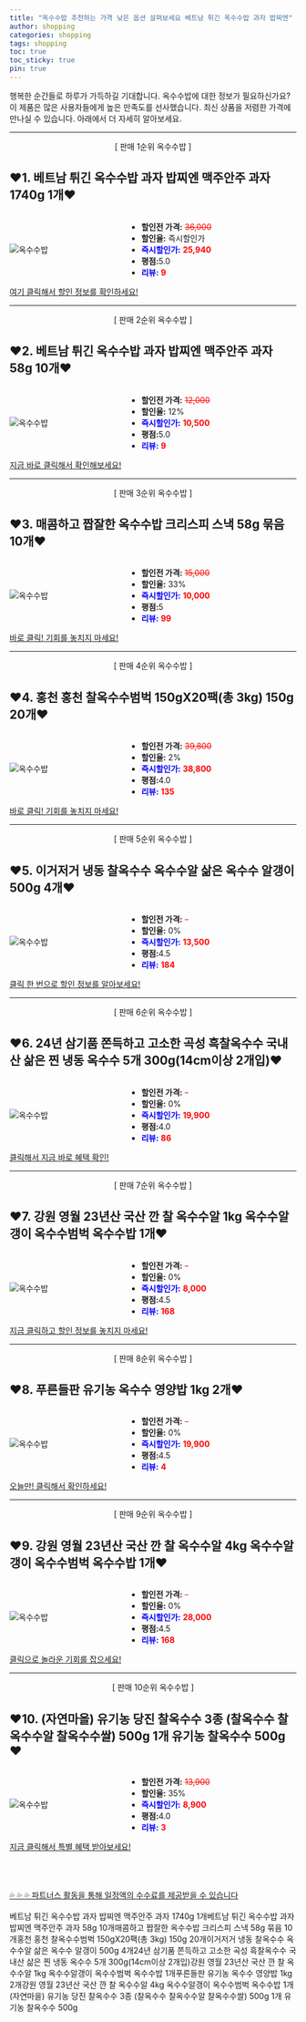 ```yaml
---
title: "옥수수밥 추천하는 가격 낮은 옵션 살펴보세요 베트남 튀긴 옥수수밥 과자 밥찌엔"
author: shopping
categories: shopping
tags: shopping
toc: true
toc_sticky: true
pin: true
---
```

행복한 순간들로 하루가 가득하길 기대합니다. 옥수수밥에 대한 정보가 필요하신가요?  이 제품은 많은 사용자들에게 높은 만족도를 선사했습니다. 최신 상품을 저렴한 가격에 만나실 수 있습니다. 아래에서 더 자세히 알아보세요.

---
<p class="toplist" style="margin: 0 auto; display: block; width: fit-content;">[ 판매 1순위 옥수수밥 ]</p>

<h2><strong>❤️1. 베트남 튀긴 옥수수밥 과자 밥찌엔 맥주안주 과자 1740g 1개❤️</strong></h2>

<div style="display: flex; align-items: center;">
    <div style="flex: 0.4;">
        <img src="https://thumbnail6.coupangcdn.com/thumbnails/remote/230x230ex/image/vendor_inventory/570b/800b29ced0a1e5e782156503c6dbc33064d7df5fcdffe049d9a32c301030.jpg" alt="옥수수밥" style="max-width: 100%;">
    </div>
    <div style="flex: 0.6; margin-left: 10px;">
        <ul>
            <li><strong>할인전 가격:</strong> <del style="color: red;">36,000</del></li>
            <li><strong>할인율:</strong> 즉시할인가</li>
            <li><span style='color:blue'><strong>즉시할인가:</strong></span> <span style='color:red'><strong>25,940</strong></span></li>
            <li><strong>평점:</strong>5.0</li>
            <li><span style='color:blue'><strong>리뷰:</strong></span> <span style='color:red'><strong>9</strong></span></li>
        </ul>
    </div>
</div>
<div class="center">
    <a href="https://selin100587001.github.io?lptag=AF9450613&subid=githubio&pageKey=8065209067&traceid=V0-153&itemId=22680986868&vendorItemId=89717169597" class="myButton">
        여기 클릭해서 할인 정보를 확인하세요!
    </a>
</div>


---
<p class="toplist" style="margin: 0 auto; display: block; width: fit-content;">[ 판매 2순위 옥수수밥 ]</p>

<h2><strong>❤️2. 베트남 튀긴 옥수수밥 과자 밥찌엔 맥주안주 과자 58g 10개❤️</strong></h2>

<div style="display: flex; align-items: center;">
    <div style="flex: 0.4;">
        <img src="https://thumbnail8.coupangcdn.com/thumbnails/remote/230x230ex/image/vendor_inventory/6b00/8bae1dae9295c6176014aa38fbe9e2a78c8a9e0f260b5295115f3dbc491e.jpg" alt="옥수수밥" style="max-width: 100%;">
    </div>
    <div style="flex: 0.6; margin-left: 10px;">
        <ul>
            <li><strong>할인전 가격:</strong> <del style="color: red;">12,000</del></li>
            <li><strong>할인율:</strong> 12%</li>
            <li><span style='color:blue'><strong>즉시할인가:</strong></span> <span style='color:red'><strong>10,500</strong></span></li>
            <li><strong>평점:</strong>5.0</li>
            <li><span style='color:blue'><strong>리뷰:</strong></span> <span style='color:red'><strong>9</strong></span></li>
        </ul>
    </div>
</div>
<div class="center">
    <a href="https://selin100587001.github.io?lptag=AF9450613&subid=githubio&pageKey=8065209067&traceid=V0-153&itemId=23628289411&vendorItemId=90653783625" class="myButton">
        지금 바로 클릭해서 확인해보세요!
    </a>
</div>


---
<p class="toplist" style="margin: 0 auto; display: block; width: fit-content;">[ 판매 3순위 옥수수밥 ]</p>

<h2><strong>❤️3. 매콤하고 짭잘한 옥수수밥 크리스피 스낵 58g 묶음 10개❤️</strong></h2>

<div style="display: flex; align-items: center;">
    <div style="flex: 0.4;">
        <img src="https://thumbnail10.coupangcdn.com/thumbnails/remote/230x230ex/image/vendor_inventory/cd62/bf1f223cf480fc5c2f8a1c36a78b4987df8ad3c56d02a3dd0ace7b2d0090.png" alt="옥수수밥" style="max-width: 100%;">
    </div>
    <div style="flex: 0.6; margin-left: 10px;">
        <ul>
            <li><strong>할인전 가격:</strong> <del style="color: red;">15,000</del></li>
            <li><strong>할인율:</strong> 33%</li>
            <li><span style='color:blue'><strong>즉시할인가:</strong></span> <span style='color:red'><strong>10,000</strong></span></li>
            <li><strong>평점:</strong>5</li>
            <li><span style='color:blue'><strong>리뷰:</strong></span> <span style='color:red'><strong>99</strong></span></li>
        </ul>
    </div>
</div>
<div class="center">
    <a href="https://selin100587001.github.io?lptag=AF9450613&subid=githubio&pageKey=8181154409&traceid=V0-153&itemId=22901840467&vendorItemId=89936344539" class="myButton">
        바로 클릭! 기회를 놓치지 마세요!
    </a>
</div>


---
<p class="toplist" style="margin: 0 auto; display: block; width: fit-content;">[ 판매 4순위 옥수수밥 ]</p>

<h2><strong>❤️4. 홍천 홍천 찰옥수수범벅 150gX20팩(총 3kg) 150g 20개❤️</strong></h2>

<div style="display: flex; align-items: center;">
    <div style="flex: 0.4;">
        <img src="https://thumbnail9.coupangcdn.com/thumbnails/remote/230x230ex/image/vendor_inventory/dbd2/571f675bdacf98fb9c826eeb2c1128d32409df98c14ebca68d3bcf53d448.jpg" alt="옥수수밥" style="max-width: 100%;">
    </div>
    <div style="flex: 0.6; margin-left: 10px;">
        <ul>
            <li><strong>할인전 가격:</strong> <del style="color: red;">39,800</del></li>
            <li><strong>할인율:</strong> 2%</li>
            <li><span style='color:blue'><strong>즉시할인가:</strong></span> <span style='color:red'><strong>38,800</strong></span></li>
            <li><strong>평점:</strong>4.0</li>
            <li><span style='color:blue'><strong>리뷰:</strong></span> <span style='color:red'><strong>135</strong></span></li>
        </ul>
    </div>
</div>
<div class="center">
    <a href="https://selin100587001.github.io?lptag=AF9450613&subid=githubio&pageKey=7078761938&traceid=V0-153&itemId=17602100240&vendorItemId=86040188065" class="myButton">
        바로 클릭! 기회를 놓치지 마세요!
    </a>
</div>


---
<p class="toplist" style="margin: 0 auto; display: block; width: fit-content;">[ 판매 5순위 옥수수밥 ]</p>

<h2><strong>❤️5. 이거저거 냉동 찰옥수수 옥수수알 삶은 옥수수 알갱이 500g 4개❤️</strong></h2>

<div style="display: flex; align-items: center;">
    <div style="flex: 0.4;">
        <img src="https://thumbnail7.coupangcdn.com/thumbnails/remote/230x230ex/image/vendor_inventory/6c46/52a9dff93c2492faa234a60419892bfb8e57cd36bca2249a9222604593d9.png" alt="옥수수밥" style="max-width: 100%;">
    </div>
    <div style="flex: 0.6; margin-left: 10px;">
        <ul>
            <li><strong>할인전 가격:</strong> <del style="color: red;">-</del></li>
            <li><strong>할인율:</strong> 0%</li>
            <li><span style='color:blue'><strong>즉시할인가:</strong></span> <span style='color:red'><strong>13,500</strong></span></li>
            <li><strong>평점:</strong>4.5</li>
            <li><span style='color:blue'><strong>리뷰:</strong></span> <span style='color:red'><strong>184</strong></span></li>
        </ul>
    </div>
</div>
<div class="center">
    <a href="https://selin100587001.github.io?lptag=AF9450613&subid=githubio&pageKey=7216719548&traceid=V0-153&itemId=18277638664&vendorItemId=81385304566" class="myButton">
        클릭 한 번으로 할인 정보를 알아보세요!
    </a>
</div>


---
<p class="toplist" style="margin: 0 auto; display: block; width: fit-content;">[ 판매 6순위 옥수수밥 ]</p>

<h2><strong>❤️6. 24년 삼기품 쫀득하고 고소한 곡성 흑찰옥수수 국내산 삶은 찐 냉동 옥수수 5개 300g(14cm이상 2개입)❤️</strong></h2>

<div style="display: flex; align-items: center;">
    <div style="flex: 0.4;">
        <img src="https://thumbnail10.coupangcdn.com/thumbnails/remote/230x230ex/image/vendor_inventory/31e3/733791a6473bb39816eaafaec2393b0417d723e007eafc9a0b075ed81a3b.jpg" alt="옥수수밥" style="max-width: 100%;">
    </div>
    <div style="flex: 0.6; margin-left: 10px;">
        <ul>
            <li><strong>할인전 가격:</strong> <del style="color: red;">-</del></li>
            <li><strong>할인율:</strong> 0%</li>
            <li><span style='color:blue'><strong>즉시할인가:</strong></span> <span style='color:red'><strong>19,900</strong></span></li>
            <li><strong>평점:</strong>4.0</li>
            <li><span style='color:blue'><strong>리뷰:</strong></span> <span style='color:red'><strong>86</strong></span></li>
        </ul>
    </div>
</div>
<div class="center">
    <a href="https://selin100587001.github.io?lptag=AF9450613&subid=githubio&pageKey=7849374438&traceid=V0-153&itemId=23653270693&vendorItemId=71342147973" class="myButton">
        클릭해서 지금 바로 혜택 확인!
    </a>
</div>


---
<p class="toplist" style="margin: 0 auto; display: block; width: fit-content;">[ 판매 7순위 옥수수밥 ]</p>

<h2><strong>❤️7. 강원 영월 23년산 국산 깐 찰 옥수수알 1kg 옥수수알갱이 옥수수범벅 옥수수밥 1개❤️</strong></h2>

<div style="display: flex; align-items: center;">
    <div style="flex: 0.4;">
        <img src="https://thumbnail6.coupangcdn.com/thumbnails/remote/230x230ex/image/vendor_inventory/cd09/78c8e22de1f795f96446e9f4fe1c3bfc7d3de81d19f7f92a8218b19dcda8.jpg" alt="옥수수밥" style="max-width: 100%;">
    </div>
    <div style="flex: 0.6; margin-left: 10px;">
        <ul>
            <li><strong>할인전 가격:</strong> <del style="color: red;">-</del></li>
            <li><strong>할인율:</strong> 0%</li>
            <li><span style='color:blue'><strong>즉시할인가:</strong></span> <span style='color:red'><strong>8,000</strong></span></li>
            <li><strong>평점:</strong>4.5</li>
            <li><span style='color:blue'><strong>리뷰:</strong></span> <span style='color:red'><strong>168</strong></span></li>
        </ul>
    </div>
</div>
<div class="center">
    <a href="https://selin100587001.github.io?lptag=AF9450613&subid=githubio&pageKey=7788025014&traceid=V0-153&itemId=23766062888&vendorItemId=3230995960" class="myButton">
        지금 클릭하고 할인 정보를 놓치지 마세요!
    </a>
</div>


---
<p class="toplist" style="margin: 0 auto; display: block; width: fit-content;">[ 판매 8순위 옥수수밥 ]</p>

<h2><strong>❤️8. 푸른들판 유기농 옥수수 영양밥 1kg 2개❤️</strong></h2>

<div style="display: flex; align-items: center;">
    <div style="flex: 0.4;">
        <img src="https://thumbnail9.coupangcdn.com/thumbnails/remote/230x230ex/image/retail/images/2020/09/11/13/3/f02d5266-42c7-489b-8fd1-b269b1cee0b1.jpg" alt="옥수수밥" style="max-width: 100%;">
    </div>
    <div style="flex: 0.6; margin-left: 10px;">
        <ul>
            <li><strong>할인전 가격:</strong> <del style="color: red;">-</del></li>
            <li><strong>할인율:</strong> 0%</li>
            <li><span style='color:blue'><strong>즉시할인가:</strong></span> <span style='color:red'><strong>19,900</strong></span></li>
            <li><strong>평점:</strong>4.5</li>
            <li><span style='color:blue'><strong>리뷰:</strong></span> <span style='color:red'><strong>4</strong></span></li>
        </ul>
    </div>
</div>
<div class="center">
    <a href="https://selin100587001.github.io?lptag=AF9450613&subid=githubio&pageKey=2092489914&traceid=V0-153&itemId=3554489102&vendorItemId=71540392875" class="myButton">
        오늘만! 클릭해서 확인하세요!
    </a>
</div>


---
<p class="toplist" style="margin: 0 auto; display: block; width: fit-content;">[ 판매 9순위 옥수수밥 ]</p>

<h2><strong>❤️9. 강원 영월 23년산 국산 깐 찰 옥수수알 4kg 옥수수알갱이 옥수수범벅 옥수수밥 1개❤️</strong></h2>

<div style="display: flex; align-items: center;">
    <div style="flex: 0.4;">
        <img src="https://thumbnail6.coupangcdn.com/thumbnails/remote/230x230ex/image/vendor_inventory/cd09/78c8e22de1f795f96446e9f4fe1c3bfc7d3de81d19f7f92a8218b19dcda8.jpg" alt="옥수수밥" style="max-width: 100%;">
    </div>
    <div style="flex: 0.6; margin-left: 10px;">
        <ul>
            <li><strong>할인전 가격:</strong> <del style="color: red;">-</del></li>
            <li><strong>할인율:</strong> 0%</li>
            <li><span style='color:blue'><strong>즉시할인가:</strong></span> <span style='color:red'><strong>28,000</strong></span></li>
            <li><strong>평점:</strong>4.5</li>
            <li><span style='color:blue'><strong>리뷰:</strong></span> <span style='color:red'><strong>168</strong></span></li>
        </ul>
    </div>
</div>
<div class="center">
    <a href="https://selin100587001.github.io?lptag=AF9450613&subid=githubio&pageKey=7788025014&traceid=V0-153&itemId=21063453456&vendorItemId=4777408674" class="myButton">
        클릭으로 놀라운 기회를 잡으세요!
    </a>
</div>


---
<p class="toplist" style="margin: 0 auto; display: block; width: fit-content;">[ 판매 10순위 옥수수밥 ]</p>

<h2><strong>❤️10. (자연마을) 유기농 당진 찰옥수수 3종 (찰옥수수 찰옥수수알 찰옥수수쌀) 500g 1개 유기농 찰옥수수 500g❤️</strong></h2>

<div style="display: flex; align-items: center;">
    <div style="flex: 0.4;">
        <img src="https://thumbnail6.coupangcdn.com/thumbnails/remote/230x230ex/image/vendor_inventory/c6a2/fc91fdf8ea9ba6109aed83a1a7932e1c8185b09cb725ecb0cf414b112d16.png" alt="옥수수밥" style="max-width: 100%;">
    </div>
    <div style="flex: 0.6; margin-left: 10px;">
        <ul>
            <li><strong>할인전 가격:</strong> <del style="color: red;">13,900</del></li>
            <li><strong>할인율:</strong> 35%</li>
            <li><span style='color:blue'><strong>즉시할인가:</strong></span> <span style='color:red'><strong>8,900</strong></span></li>
            <li><strong>평점:</strong>4.0</li>
            <li><span style='color:blue'><strong>리뷰:</strong></span> <span style='color:red'><strong>3</strong></span></li>
        </ul>
    </div>
</div>
<div class="center">
    <a href="https://selin100587001.github.io?lptag=AF9450613&subid=githubio&pageKey=7803903711&traceid=V0-153&itemId=21142608576&vendorItemId=88204221741" class="myButton">
        지금 클릭해서 특별 혜택 받아보세요!
    </a>
</div>

<br><br><br>[💦 💦 💦 파트너스 활동을 통해 일정액의 수수료를 제공받을 수 있습니다](https://link.coupang.com/a/bcpT2c)<br><br>베트남 튀긴 옥수수밥 과자 밥찌엔 맥주안주 과자 1740g 1개베트남 튀긴 옥수수밥 과자 밥찌엔 맥주안주 과자 58g 10개매콤하고 짭잘한 옥수수밥 크리스피 스낵 58g 묶음 10개홍천 홍천 찰옥수수범벅 150gX20팩(총 3kg) 150g 20개이거저거 냉동 찰옥수수 옥수수알 삶은 옥수수 알갱이 500g 4개24년 삼기품 쫀득하고 고소한 곡성 흑찰옥수수 국내산 삶은 찐 냉동 옥수수 5개 300g(14cm이상 2개입)강원 영월 23년산 국산 깐 찰 옥수수알 1kg 옥수수알갱이 옥수수범벅 옥수수밥 1개푸른들판 유기농 옥수수 영양밥 1kg 2개강원 영월 23년산 국산 깐 찰 옥수수알 4kg 옥수수알갱이 옥수수범벅 옥수수밥 1개(자연마을) 유기농 당진 찰옥수수 3종 (찰옥수수 찰옥수수알 찰옥수수쌀) 500g 1개 유기농 찰옥수수 500g